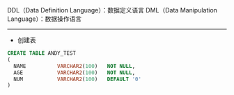 DDL（Data Definition Language）：数据定义语言
DML（Data Manipulation Language）：数据操作语言

---

- 创建表
``` sql
CREATE TABLE ANDY_TEST
(
  NAME          VARCHAR2(100)   NOT NULL,
  AGE           VARCHAR2(100)   NOT NULL,
  NUM           VARCHAR2(100)   DEFAULT '0'         
)
```

